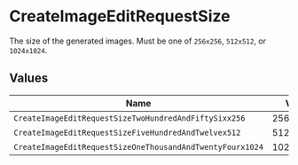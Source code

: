 # CreateImageEditRequestSize

The size of the generated images. Must be one of `256x256`, `512x512`, or `1024x1024`.


## Values

| Name                                                      | Value                                                     |
| --------------------------------------------------------- | --------------------------------------------------------- |
| `CreateImageEditRequestSizeTwoHundredAndFiftySixx256`     | 256x256                                                   |
| `CreateImageEditRequestSizeFiveHundredAndTwelvex512`      | 512x512                                                   |
| `CreateImageEditRequestSizeOneThousandAndTwentyFourx1024` | 1024x1024                                                 |